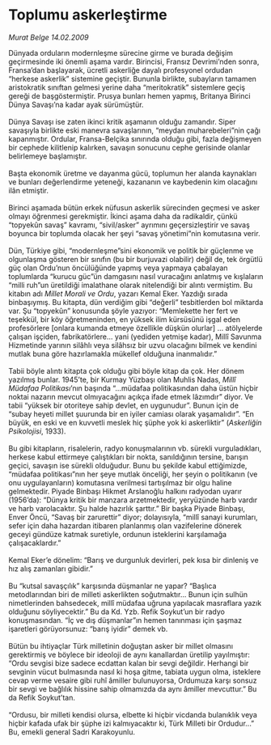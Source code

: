 # Toplumu askerleştirme

*Murat Belge 14.02.2009*

<div class="taraf_structure_2col_1zq">
<div class="margen_n">



 <p>Dünyada orduların modernleşme sürecine girme ve burada değişim geçirmesinde iki önemli aşama vardır. Birincisi, Fransız Devrimi’nden sonra, Fransa’dan başlayarak, ücretli askerliğe dayalı profesyonel ordudan “herkese askerlik” sistemine geçiştir. Bununla birlikte, subayların tamamen aristokratik sınıftan gelmesi yerine daha “meritokratik” sistemlere geçiş gereği de başgöstermiştir. Prusya bunları hemen yapmış, Britanya Birinci Dünya Savaşı’na kadar ayak sürümüştür. <br/><br/>Dünya Savaşı ise zaten ikinci kritik aşamanın olduğu zamandır. Siper savaşıyla birlikte eski manevra savaşlarının, “meydan muharebeleri”nin çağı kapanmıştır. Ordular, Fransa-Belçika sınırında olduğu gibi, fazla değişmeyen bir cephede kilitlenip kalırken, savaşın sonucunu cephe gerisinde olanlar belirlemeye başlamıştır. <br/><br/>Başta ekonomik üretme ve dayanma gücü, toplumun her alanda kaynakları ve bunları değerlendirme yeteneği, kazananın ve kaybedenin kim olacağını ilân etmiştir. <br/><br/>Birinci aşamada bütün erkek nüfusun askerlik sürecinden geçmesi ve asker olmayı öğrenmesi gerekmiştir. İkinci aşama daha da radikaldir, çünkü “topyekûn savaş” kavramı, “sivil/asker” ayrımını geçersizleştirir ve savaş boyunca bir toplumda olacak her şeyi “savaş yönetimi”nin komutasına verir. <br/><br/>Dün, Türkiye gibi, “modernleşme”sini ekonomik ve politik bir güçlenme ve olgunlaşma gösteren bir sınıfın (bu bir burjuvazi olabilir) değil de, tek örgütlü güç olan Ordu’nun öncülüğünde yapmış veya yapmaya çabalayan toplumlarda “kurucu güc”ün damgasını nasıl vuracağını anlatmış ve kışlaların “milli ruh”un üretildiği imalathane olarak nitelendiği bir alıntı vermiştim. Bu kitabın adı <i>Millet Morali ve Ordu</i>, yazarı Kemal Eker. Yazdığı sırada binbaşıymış. Bu kitapta, dün verdiğim gibi “değerli” tesbitlerden bol miktarda var. Şu “topyekûn” konusunda şöyle yazıyor: “Memlekette her fert ve teşekkül, bir köy öğretmeninden, en yüksek ilim kürsüsünü işgal eden profesörlere [onlara kumanda etmeye özellikle düşkün olurlar] ... atölyelerde çalışan işçiden, fabrikatörlere... yani (yediden yetmişe kadar), Millî Savunma Hizmetinde yarının silâhlı veya silâhsız bir uzvu olacağını bilmek ve kendini mutlak buna göre hazırlamakla mükellef olduğuna inanmalıdır.” <br/><br/>Tabii böyle alıntı kitapta çok olduğu gibi böyle kitap da çok. Her dönem yazılmış bunlar. 1945’te, bir Kurmay Yüzbaşı olan Muhlis Nadas, <i>Millî Müdafaa Politikası</i>’nın başında “...müdafaa politikasından daha üstün hiçbir noktai nazarın mevcut olmıyacağını açıkça ifade etmek lâzımdır” diyor. Ve tabii “yüksek bir otoriteye sahip devlet, en uygunudur”. Bunun için de “subay heyeti millet şuurunda bir en iyiler camiası olarak yaşamalıdır”. “En büyük, en eski ve en kuvvetli meslek hiç şüphe yok ki askerliktir” (<i>Askerliğin Psikolojisi</i>, 1933). <br/><br/>Bu gibi kitapların, risalelerin, radyo konuşmalarının vb. sürekli vurguladıkları, herkese kabul ettirmeye çalıştıkları bir nokta, sanıldığının tersine, barışın geçici, savaşın ise sürekli olduğudur. Bunu bu şekilde kabul ettiğimizde, “müdafaa politikası”nın her şeye mutlak önceliği, her şeyin o politikanın (ve onu uygulayanların) komutasına verilmesi tartışılmaz bir olgu haline gelmektedir. Piyade Binbaşı Hikmet Arslanoğlu halkını radyodan uyarır (1956’da): “Dünya kritik bir manzara arzetmektedir, yeryüzünde harb vardır ve harb varolacaktır. Şu halde hazırlık şarttır.” Bir başka Piyade Binbaşı, Enver Öncü, “Savaş bir zarurettir” diyor; dolayısıyla, “millî sanayi kurumları, sefer için daha hazardan itibaren planlanmış olan vazifelerine dönerek geceyi gündüze katmak suretiyle, ordunun isteklerini karşılamağa çalışacaklardır.” <br/><br/>Kemal Eker’e dönelim: “Barış ve durgunluk devirleri, pek kısa bir dinleniş ve hız alış zamanları gibidir.” <br/><br/>Bu “kutsal savaşçılık” karşısında düşmanlar ne yapar? “Başlıca metodlarından biri de milleti askerlikten soğutmaktır... Bunun için sulhün nimetlerinden bahsedecek, millî müdafaa uğruna yapılacak masraflara yazık olduğunu söyliyecektir.” Bu da Kd. Yzb. Refik Soykut’un bir radyo konuşmasından. “İç ve dış düşmanlar”ın hemen tanınması için şaşmaz işaretleri görüyorsunuz: “barış iyidir” demek vb. <br/><br/>Bütün bu ihtiyaçlar Türk milletinin doğuştan asker bir millet olmasını gerektirmiş ve böylece bir ideoloji de aynı kanallardan üretilip yayılmıştır: “Ordu sevgisi bize sadece ecdattan kalan bir sevgi değildir. Herhangi bir sevginin vücut bulmasında nasıl ki hoşa gitme, tabiata uygun olma, isteklere cevap verme vesaire gibi ruhî âmiller bulunuyorsa, Ordumuza karşı sonsuz bir sevgi ve bağlılık hissine sahip olmamızda da aynı âmiller mevcuttur.” Bu da Refik Soykut’tan. <br/><br/>“Ordusu, bir milleti kendisi olursa, elbette ki hiçbir vicdanda bulanıklık veya hiçbir kafada ufak bir şüphe izi kalmıyacaktır ki, Türk Milleti bir Ordudur...” Bu, emekli general Sadri Karakoyunlu.</p>

<br/>


<div id="taraf_not">
</div>

</div>


</div>
